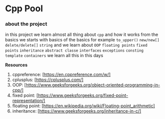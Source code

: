 # Cpp Pool

### about the project
in this project we learn almost all thing about `cpp` and how it works from the basics 
we starts with basics of the basics for example `to_upper()` `new/new[]` `delete/delete[]` `string`
and we learn about `OOP` `floating points` `fixed points` `inheritance` `abstract classe` `interfaces` `exceptions` `consting` `template` `containers` we learn all this in this days

**Resources**
1. cppreference: [https://en.cppreference.com/w/]
2. cplusplus: [https://cplusplus.com/]
3. OOP: [https://www.geeksforgeeks.org/object-oriented-programming-in-cpp/]
4. fixed point: [https://www.geeksforgeeks.org/fixed-point-representation/]
5. floating point: [https://en.wikipedia.org/wiki/Floating-point_arithmetic]
6. inheritance: [https://www.geeksforgeeks.org/inheritance-in-c/]